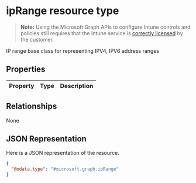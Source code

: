 ﻿# ipRange resource type

> **Note:** Using the Microsoft Graph APIs to configure Intune controls and policies still requires that the Intune service is [correctly licensed](https://go.microsoft.com/fwlink/?linkid=839381) by the customer.

IP range base class for representing IPV4, IPV6 address ranges
## Properties
|Property|Type|Description|
|---|---|---|

## Relationships
None
## JSON Representation
Here is a JSON representation of the resource.
<!-- {
  "blockType": "resource",
  "keyProperty": "id",
  "@odata.type": "microsoft.graph.ipRange"
}
-->
```json
{
  "@odata.type": "#microsoft.graph.ipRange"
}
```



